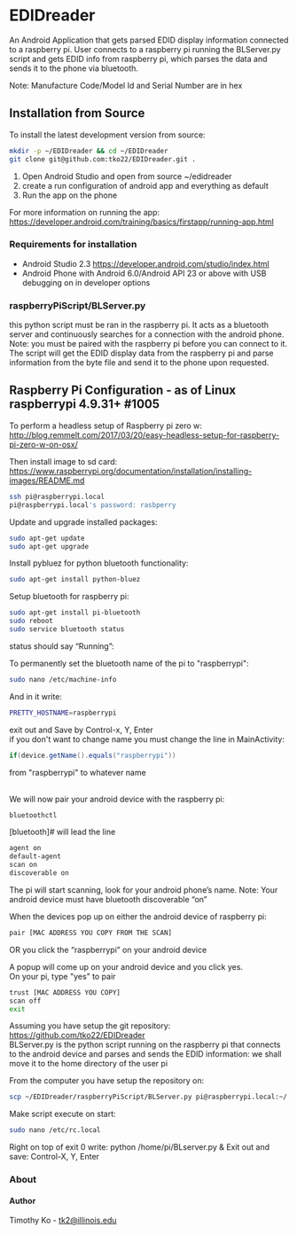 # EDIDreader 
An Android Application that gets parsed EDID display information connected to a raspberry pi. User connects to a raspberry pi running the BLServer.py script and gets EDID info from raspberry pi, which parses the data and sends it to the phone via bluetooth. <br>

Note: Manufacture Code/Model Id and Serial Number are in hex<br>
## Installation from Source 
To install the latest development version from source:
```bash
mkdir -p ~/EDIDreader && cd ~/EDIDreader
git clone git@github.com:tko22/EDIDreader.git .
```
1. Open Android Studio and open from source ~/edidreader <br>
2. create a run configuration of android app and everything as default <br>
3. Run the app on the phone <br>

For more information on running the app: https://developer.android.com/training/basics/firstapp/running-app.html

### Requirements for installation
- Android Studio 2.3 https://developer.android.com/studio/index.html<br>
- Android Phone with Android 6.0/Android API 23 or above with USB debugging on in developer options <br>

### raspberryPiScript/BLServer.py
this python script must be ran in the raspberry pi. It acts as a bluetooth server and continuously searches for a connection with the android phone. Note: you must be paired with the raspberry pi before you can connect to it. The script will get the EDID display data from the raspberry pi and parse information from the byte file and send it to the phone upon requested. 


## Raspberry Pi Configuration - as of Linux raspberrypi 4.9.31+ #1005
To perform a headless setup of Raspberry pi zero w: http://blog.remmelt.com/2017/03/20/easy-headless-setup-for-raspberry-pi-zero-w-on-osx/<br>
 
Then install image to sd card: https://www.raspberrypi.org/documentation/installation/installing-images/README.md<br>
```bash
ssh pi@raspberrypi.local
pi@raspberrypi.local's password: rasbperry
```
Update and upgrade installed packages:
```bash
sudo apt-get update
sudo apt-get upgrade
```
Install pybluez for python bluetooth functionality:
```bash
sudo apt-get install python-bluez
```

Setup bluetooth for raspberry pi:<br>
```bash
sudo apt-get install pi-bluetooth
sudo reboot
sudo service bluetooth status 
```
status should say “Running”:<br>

To permanently set the bluetooth name of the pi to "raspberrypi":
```bash
sudo nano /etc/machine-info
```
And in it write:
```bash
PRETTY_HOSTNAME=raspberrypi
```
exit out and Save by Control-x, Y, Enter<br>
if you don't want to change name you must change the line in MainActivity:
```java
if(device.getName().equals("raspberrypi"))
``` 
from "raspberrypi" to whatever name<br><br>

We will now pair your android device with the raspberry pi:
```bash
bluetoothctl
```
[bluetooth]# will lead the line
```bash
agent on
default-agent
scan on
discoverable on
```
 
The pi will start scanning, look for your android phone’s name. Note: Your android device must have bluetooth discoverable “on”
 
When the devices pop up on either the android device of raspberry pi:
```bash 
pair [MAC ADDRESS YOU COPY FROM THE SCAN]
``` 
OR you click the “raspberrypi” on your android device
 
A popup will come up on your android device and you click yes.<br>
On your pi, type "yes" to pair
```bash
trust [MAC ADDRESS YOU COPY]
scan off
exit
```
 
Assuming you have setup the git repository: https://github.com/tko22/EDIDreader<br>
BLServer.py is the python script running on the raspberry pi that connects to the android device and parses and sends the EDID information: we shall move it to the home directory of the user pi<br>
 
From the computer you have setup the repository on:
```bash 
scp ~/EDIDreader/raspberryPiScript/BLServer.py pi@raspberrypi.local:~/
```
 
Make script execute on start:
```bash
sudo nano /etc/rc.local
```
Right on top of exit 0 write: python /home/pi/BLserver.py &
Exit out and save: Control-X, Y, Enter
 
### About

#### Author
Timothy Ko - tk2@illinois.edu
 
 
